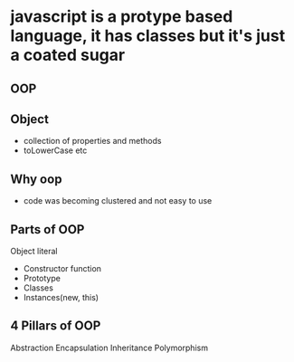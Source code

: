 # javascript is a protype based language, it has classes but it's just a coated sugar

## OOP

## Object
- collection of properties and methods
- toLowerCase etc

## Why oop
- code was becoming clustered and not easy to use

## Parts of OOP
 Object literal

- Constructor function
- Prototype
- Classes
- Instances(new, this)

## 4 Pillars of OOP
Abstraction
Encapsulation 
Inheritance 
Polymorphism